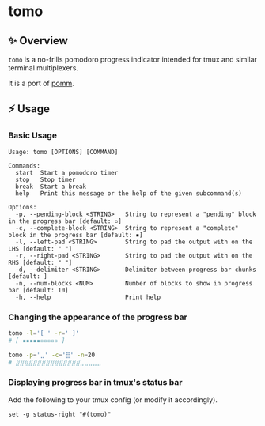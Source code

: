 # tomo

✨ Overview
---

`tomo` is a no-frills pomodoro progress indicator intended for tmux and similar
terminal multiplexers.

It is a port of [pomm](https://github.com/dhth/pomm).

⚡️ Usage
---

### Basic Usage

```text
Usage: tomo [OPTIONS] [COMMAND]

Commands:
  start  Start a pomodoro timer
  stop   Stop timer
  break  Start a break
  help   Print this message or the help of the given subcommand(s)

Options:
  -p, --pending-block <STRING>   String to represent a "pending" block in the progress bar [default: ▫]
  -c, --complete-block <STRING>  String to represent a "complete" block in the progress bar [default: ▪]
  -l, --left-pad <STRING>        String to pad the output with on the LHS [default: " "]
  -r, --right-pad <STRING>       String to pad the output with on the RHS [default: " "]
  -d, --delimiter <STRING>       Delimiter between progress bar chunks [default: ]
  -n, --num-blocks <NUM>         Number of blocks to show in progress bar [default: 10]
  -h, --help                     Print help
```

### Changing the appearance of the progress bar

```bash
tomo -l='[ ' -r=' ]'
# [ ▪▪▪▪▪▫▫▫▫▫ ]

tomo -p='⣀' -c='⣿' -n=20
# ⣿⣿⣿⣿⣿⣿⣿⣿⣿⣿⣿⣿⣿⣿⣿⣀⣀⣀⣀⣀ 
```

### Displaying progress bar in tmux's status bar

Add the following to your tmux config (or modify it accordingly).

```
set -g status-right "#(tomo)"
```
